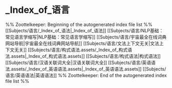 # _Index_of_语言
%% Zoottelkeeper: Beginning of the autogenerated index file list  %%
 [[Subjects/语言/_Index_of_语法|_Index_of_语法]]
 [[Subjects/语言/NLP基础：常见语言学缩写|NLP基础：常见语言学缩写]]
 [[Subjects/语言/宇宙最全在线词典网站导航|宇宙最全在线词典网站导航]]
 [[Subjects/语言/文法上下文无关|文法上下文无关]]
 [[Subjects/语言/构式语法.assets/_Index_of_构式语法.assets|_Index_of_构式语法.assets]]
 [[Subjects/语言/构式语法|构式语法]]
 [[Subjects/语言/汉语关联词大全|汉语关联词大全]]
 [[Subjects/语言/英语语法.assets/_Index_of_英语语法.assets|_Index_of_英语语法.assets]]
 [[Subjects/语言/英语语法|英语语法]]
%% Zoottelkeeper: End of the autogenerated index file list  %%
